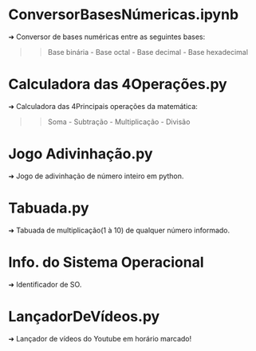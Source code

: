 # ConversorBasesNúmericas.ipynb
➜ Conversor de bases numéricas entre as seguintes bases:
>> Base binária -
>> Base octal -
>> Base decimal -
>> Base hexadecimal


# Calculadora das 4Operações.py
➜ Calculadora das 4Principais operações da matemática:
>> Soma -
>> Subtração -
>> Multiplicação -
>> Divisão


# Jogo Adivinhação.py
➜ Jogo de adivinhação de número inteiro em python.


# Tabuada.py
➜ Tabuada de multiplicação(1 à 10) de qualquer número informado.


# Info. do Sistema Operacional
➜ Identificador de SO.


# LançadorDeVídeos.py
➜ Lançador de vídeos do Youtube em horário marcado!

